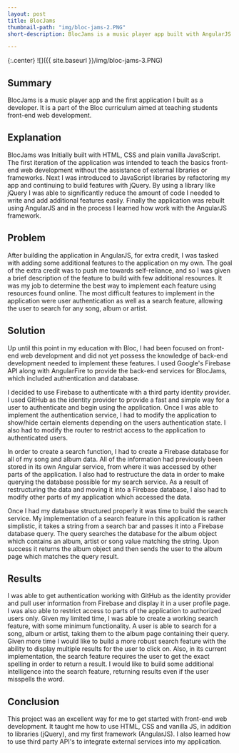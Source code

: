 ```yaml
---
layout: post
title: BlocJams
thumbnail-path: "img/bloc-jams-2.PNG"
short-description: BlocJams is a music player app built with AngularJS and Firebase.

---
```


{:.center}
![]({{ site.baseurl }}/img/bloc-jams-3.PNG)

## Summary

BlocJams is a music player app and the first application I built as a developer. It is a part of the Bloc curriculum aimed at teaching students front-end web development.

## Explanation

BlocJams was Initially built with HTML, CSS and plain vanilla JavaScript. The first iteration of the application was intended to teach the basics front-end web development without the assistance of external libraries or frameworks. Next I was introduced to JavaScript libraries by refactoring my app and continuing to build features with jQuery. By using a library like jQuery I was able to significantly reduce the amount of code I needed to write and add additional features easily. Finally the application was rebuilt using AngularJS and in the process I learned how work with the AngularJS framework.

## Problem

After building the application in AngularJS, for extra credit, I was tasked with adding some additional features to the application on my own. The goal of the extra credit was to push me towards self-reliance, and so I was given a brief description of the feature to build with few additional resources. It was my job to determine the best way to implement each feature using resources found online. The most difficult features to implement in the application were user authentication as well as a search feature, allowing the user to search for any song, album or artist.

## Solution

Up until this point in my education with Bloc, I had been focused on front-end web development and did not yet possess the knowledge of back-end development needed to implement these features. I used Google's Firebase API along with AngularFire to provide the back-end services for BlocJams, which included authentication and database.

I decided to use Firebase to authenticate with a third party identity provider. I used GitHub as the identity provider to provide a fast and simple way for a user to authenticate and begin using the application. Once I was able to implement the authentication service, I had to modify the application to show/hide certain elements depending on the users authentication state. I also had to modify the router to restrict access to the application to authenticated users.

In order to create a search function, I had to create a Firebase database for all of my song and album data. All of the information had previously been stored in its own Angular service, from where it was accessed by other parts of the application. I also had to restructure the data in order to make querying the database possible for my search service. As a result of restructuring the data and moving it into a Firebase database, I also had to modify other parts of my application which accessed the data.

Once I had my database structured properly it was time to build the search service. My implementation of a search feature in this application is rather simplistic, it takes a string from a search bar and passes it into a Firebase database query. The query searches the database for the album object which contains an album, artist or song value matching the string. Upon success it returns the album object and then sends the user to the album page which matches the query result.

## Results

I was able to get authentication working with GitHub as the identity provider and pull user information from Firebase and display it in a user profile page. I was also able to restrict access to parts of the application to authorized users only. Given my limited time, I was able to create a working search feature, with some minimum functionality. A user is able to search for a song, album or artist, taking them to the album page containing their query. Given more time I would like to build a more robust search feature with the ability to display multiple results for the user to click on. Also, in its current implementation, the search feature requires the user to get the exact spelling in order to return a result. I would like to build some additional intelligence into the search feature, returning results even if the user misspells the word.

## Conclusion

This project was an excellent way for me to get started with front-end web development. It taught me how to use HTML, CSS and vanilla JS, in addition to libraries (jQuery), and my first framework (AngularJS). I also learned how to use third party API's to integrate external services into my application.

